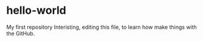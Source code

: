 # hello-world
My first repository
Interisting, editing this file, to learn how make things with the GitHub.
